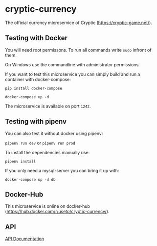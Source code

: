 cryptic-currency
============

The official currency microservice of Cryptic (https://cryptic-game.net/).

## Testing with Docker

You will need root permissons. To run all commands write `sudo` infront of them.

On Windows use the commandline with administrator permissions.

If you want to test this microservice you can simply build and run a 
container with docker-compose:

`pip install docker-compose`

`docker-compose up -d`

The microservice is available on port `1242`.

## Testing with pipenv

You can also test it without docker using pipenv:

`pipenv run dev` or `pipenv run prod`

To install the dependencies manually use:

`pipenv install`

If you only need a mysql-server you can bring it up with:

`docker-compose up -d db`

## Docker-Hub

This microservice is online on docker-hub (https://hub.docker.com/r/useto/cryptic-currency/).

## API 

[API Documentation](https://github.com/cryptic-game/cryptic-currency/wiki "Microservice API")
